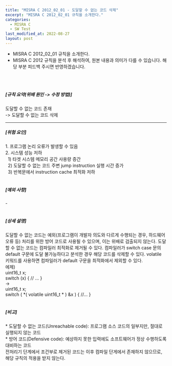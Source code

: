 ```yaml
---
title: "MISRA C 2012_02_01 - 도달할 수 없는 코드 삭제"
excerpt: "MISRA C 2012_02_01 규칙을 소개한다."
categories:
  - MISRA C
  - SW Test
last_modified_at: 2022-08-27
layout: post
---
```

- MISRA C 2012_02_01 규칙을 소개한다.
- MISRA C 2012 규칙을 분석 후 해석하여, 원본 내용과 의미가 다를 수 있습니다. 해당 부분 피드백 주시면 반영하겠습니다. 
<br>
<br>



<h5>
    [규칙 요약(위배 원인 -&gt; 수정 방법)]
</h5>
<p>
    도달할 수 없는 코드 존재
    <br>
    -&gt; 도달할 수 없는 코드 삭제
</p>
<hr>
<h5>
    [위험 요인]
</h5>
<p>
    1. 프로그램 논리 오류가 발생할 수 있음
    <br>
    2. 시스템 성능 저하
    <br>
    &nbsp; 1) 타겟 시스템 메모리 공간 사용량 증간
    <br>
    &nbsp; 2) 도달할 수 없는 코드 주변 jump instruction 실행 시간 증가
    <br>
    &nbsp; 3) 반복문에서 instruction cache 최적화 저하
    <br>
    &nbsp;
</p>
<h5>
    [예외 사항]
</h5>
<p>
    -
    <br>
    &nbsp;
</p>
<h5>
    [상세 설명]
</h5>
<p>
    도달할 수 없는 코드는 예외(프로그램이 개발자 의도와 다르게 수행되는 경우, 하드웨어 오류 등) 처리를 위한 방어 코드로 사용될 수 있으며, 이는 위배로 검출되지 않는다. 도달할 수 없는 코드는 컴파일러 최적화로 제거될 수 있다. 컴파일러가 switch case 문의 default 구문에 도달 불가능하다고 분석한 경우 해당 코드를 삭제할 수 있다. volatile 키워드를 사용하면 컴파일러가 default 구문을 최적화에서 제외할 수 있다.
    <br>
    에제)
    <br>
    uint16_t x;
    <br>
    switch (x) { // ... }
    <br>
    -&gt;
    <br>
    uint16_t x;
    <br>
    switch ( *( volatile uint16_t * ) &amp;x ) { //... }
    <br>
    &nbsp;
</p>
<h5>
    [비고]
</h5>
<p>
    * 도달할 수 없는 코드(Unreachable code): 프로그램 소스 코드의 일부지만, 절대로 실행되지 않는 코드
    <br>
    * 방어 코드(Defensive code): 예상하지 못한 입력에도 소프트웨어가 정상 수행하도록 대비하는 코드
    <br>
    전처리기 단계에서 조건부로 제거된 코드는 이후 컴파일 단게에서 존재하지 않으므로, 해당 규칙의 적용을 받지 않는다.
    <br>
    &nbsp;
</p>